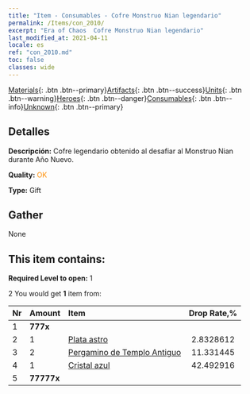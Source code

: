 ```yaml
---
title: "Item - Consumables - Cofre Monstruo Nian legendario"
permalink: /Items/con_2010/
excerpt: "Era of Chaos  Cofre Monstruo Nian legendario"
last_modified_at: 2021-04-11
locale: es
ref: "con_2010.md"
toc: false
classes: wide
---
```

 [Materials](/es/Items/){: .btn .btn--primary}[Artifacts](/es/Items/Artifacts/){: .btn .btn--success}[Units](/es/Items/Units/){: .btn .btn--warning}[Heroes](/es/Items/Heroes/){: .btn .btn--danger}[Consumables](/es/Items/Consumables/){: .btn .btn--info}[Unknown](/es/Items/Unknown/){: .btn .btn--primary}

## Detalles
 **Descripción:** Cofre legendario obtenido al desafiar al Monstruo Nian durante Año Nuevo.

 **Quality:** <span style="color: #FF8C00">OK</span>

 **Type:** Gift

## Gather

  None

## This item contains:

 **Required Level to open:** 1

 2 You would get **1** item  from:

  | Nr | Amount |     Item    | Drop Rate,% |
  |:---|:-------|:------------|:---------:|
  | 1 |  **777x** | <i class="fas fa-gem"/> |  | 0.84985834 | 
  | 2 | 1 | [Plata astro](/es/Items/con_969/) | 2.8328612 | 
  | 3 | 2 | [Pergamino de Templo Antiguo](/es/Items/con_697/) | 11.331445 | 
  | 4 | 1 | [Cristal azul](/es/Items/con_716/) | 42.492916 | 
  | 5 |  **77777x** | <i class="fas fa-coins"/> |  | 42.492916 | 
